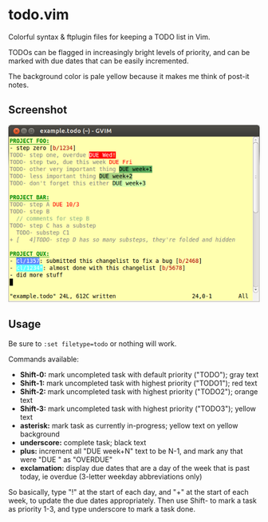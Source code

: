 # todo.vim

Colorful syntax &amp; ftplugin files for keeping a TODO list in Vim.

TODOs can be flagged in increasingly bright levels of priority, and can be
marked with due dates that can be easily incremented.

The background color is pale yellow because it makes me think of post-it notes.

## Screenshot

![TODO screenshot](screenshot.png?raw=true)

## Usage

Be sure to `:set filetype=todo` or nothing will work.

Commands available:
- **Shift-0:** mark uncompleted task with default priority ("TODO"); gray text
- **Shift-1:** mark uncompleted task with highest priority ("TODO1"); red text
- **Shift-2:** mark uncompleted task with highest priority ("TODO2"); orange text
- **Shift-3:** mark uncompleted task with highest priority ("TODO3"); yellow text
- **asterisk:** mark task as currently in-progress; yellow text on yellow background
- **underscore:** complete task; black text
- **plus:** increment all "DUE week+N" text to be N-1, and mark any that were
  "DUE <day-of-the-week>" as "OVERDUE"
- **exclamation:** display due dates that are a day of the week that is past
  today, ie overdue (3-letter weekday abbreviations only) 

So basically, type "!" at the start of each day, and "+" at the start of each
week, to update the due dates appropriately. Then use Shift-<N> to mark a task
as priority 1-3, and type underscore to mark a task done.
